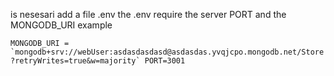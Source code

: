 is nesesari add a file .env 
the .env require the server PORT and the MONGODB_URI
example

``
MONGODB_URI = `mongodb+srv://webUser:asdasdasdasd@asdasdas.yvqjcpo.mongodb.net/Store?retryWrites=true&w=majority`
PORT=3001
``
